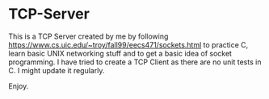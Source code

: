 # TCP-Server

This is a TCP Server created by me by following https://www.cs.uic.edu/~troy/fall99/eecs471/sockets.html
to practice C, learn basic UNIX networking stuff and to get a basic idea of socket programming.
I have tried to create a TCP Client as there are no unit tests in C.
I might update it regularly. 


Enjoy.
